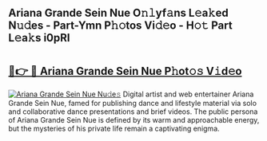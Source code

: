 ## Ariana Grande Sein Nue O𝚗𝚕yf𝚊ns L𝚎a𝚔ed N𝚞𝚍es - Part-Ymn P𝚑𝚘tos Vi𝚍𝚎o - H𝚘𝚝 Part L𝚎a𝚔s i0pRI

# <h2><a href="http://kfe0atp.oniu.top/?m=Ariana+Grande+Sein+Nue">🔗👉 🔴 Ariana Grande Sein Nue P𝚑ot𝚘𝚜 V𝚒d𝚎o</a></h2>

[![Ariana Grande Sein Nue Nu𝚍e𝚜](https://i.imgur.com/0qMVB7G.gif)](http://kfe0atp.oniu.top/?m=Ariana+Grande+Sein+Nue)
Digital artist and web entertainer Ariana Grande Sein Nue, famed for publishing dance and lifestyle material via solo and collaborative dance presentations and brief videos. The public persona of Ariana Grande Sein Nue is defined by its warm and approachable energy, but the mysteries of his private life remain a captivating enigma.  
